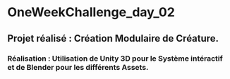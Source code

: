 # OneWeekChallenge_day_02

## Projet réalisé : Création Modulaire de Créature.

### Réalisation : Utilisation de Unity 3D pour le Système intéractif et de Blender pour les différents Assets.
